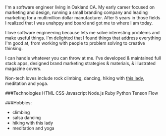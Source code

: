 I'm a software engineer living in Oakland CA.  My early career focused on marketing and design, running a small branding company and leading marketing for a multimillion dollar manufacturer. After 5 years in those fields I realized that I was unahppy and board and got me to where I am today. 

I love software engineering because lets me solve interesting problems and make useful things. I'm delighted that I found things that address everything I'm good at, from working with people to problem solving to creative thinking.

I can handle whatever you can throw at me. I've developed & maintained full stack apps, designed brand marketing strategies & materials, & illustrated
magazine covers.</p>
<p>Non-tech loves include rock climbing, dancing, hiking with
<a href={'./uma.jpg'}> this lady</a>, meditation and yoga.</p>

###Technologies
HTML
CSS
Javascript
Node.js
Ruby
Python
Tenson Flow

###Hobbies:
- climbing
- salsa dancing
- hiking with this lady
- meditation and yoga
